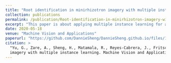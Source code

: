 ```yaml
---
title: "Root identification in minirhizotron imagery with multiple instance learning"
collection: publications
permalink: /publication/Root-identification-in-minirhizotron-imagery-with-multiple-instance-learning
excerpt: "This paper is about applying multiple instance learning for an image segmentation task (root segmentation) from minirhizotron images."
date: 2020-05-18
venue: "Machine Vision and Applications"
paperurl: "https://github.com/DannieSheng/DannieSheng.github.io/files/1903.03207.pdf"
citation: >
  "Yu, G., Zare, A., Sheng, H., Matamala, R., Reyes-Cabrera, J., Fritschi, F.B. and Juenger, T.E., 2020. Root identification in minirhizotron
  imagery with multiple instance learning. Machine Vision and Applications, 31, pp.1-13."
---
```

